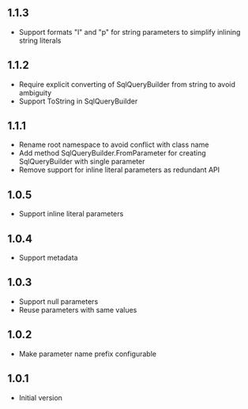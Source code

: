 ## 1.1.3
- Support formats "l" and "p" for string parameters to simplify inlining string literals

## 1.1.2
- Require explicit converting of SqlQueryBuilder from string to avoid ambiguity
- Support ToString in SqlQueryBuilder

## 1.1.1
- Rename root namespace to avoid conflict with class name
- Add method SqlQueryBuilder.FromParameter for creating SqlQueryBuilder with single parameter
- Remove support for inline literal parameters as redundant API

## 1.0.5
- Support inline literal parameters

## 1.0.4
- Support metadata

## 1.0.3
- Support null parameters
- Reuse parameters with same values

## 1.0.2
- Make parameter name prefix configurable

## 1.0.1
- Initial version